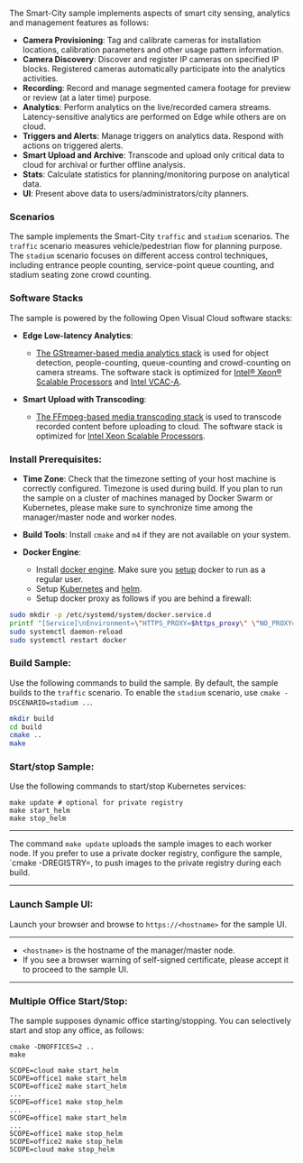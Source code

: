 
The Smart-City sample implements aspects of smart city sensing, analytics and management features as follows:   

- **Camera Provisioning**: Tag and calibrate cameras for installation locations, calibration parameters and other usage pattern information.   
- **Camera Discovery**: Discover and register IP cameras on specified IP blocks. Registered cameras automatically participate into the analytics activities.  
- **Recording**: Record and manage segmented camera footage for preview or review (at a later time) purpose.  
- **Analytics**: Perform analytics on the live/recorded camera streams. Latency-sensitive analytics are performed on Edge while others are on cloud.     
- **Triggers and Alerts**: Manage triggers on analytics data. Respond with actions on triggered alerts.   
- **Smart Upload and Archive**: Transcode and upload only critical data to cloud for archival or further offline analysis.    
- **Stats**: Calculate statistics for planning/monitoring purpose on analytical data.    
- **UI**: Present above data to users/administrators/city planners.   

### Scenarios

The sample implements the Smart-City `traffic` and `stadium` scenarios. The `traffic` scenario measures vehicle/pedestrian flow for planning purpose. The `stadium` scenario focuses on different access control techniques, including entrance people counting, service-point queue counting, and stadium seating zone crowd counting.   

### Software Stacks

The sample is powered by the following Open Visual Cloud software stacks:      
- **Edge Low-latency Analytics**:   
  - [The GStreamer-based media analytics stack](https://github.com/OpenVisualCloud/Dockerfiles/tree/master/Xeon/ubuntu-18.04/analytics/gst) is used for object detection, people-counting, queue-counting and crowd-counting on camera streams. The software stack is optimized for [Intel® Xeon® Scalable Processors](https://github.com/OpenVisualCloud/Dockerfiles/tree/master/Xeon/ubuntu-18.04/analytics/gst) and [Intel VCAC-A](https://github.com/OpenVisualCloud/Dockerfiles/tree/master/VCAC-A/ubuntu-18.04/analytics/gst).  
 
- **Smart Upload with Transcoding**:
  - [The FFmpeg-based media transcoding stack](https://github.com/OpenVisualCloud/Dockerfiles/tree/master/Xeon/centos-7.6/media/ffmpeg) is used to transcode recorded content before uploading to cloud. The software stack is optimized for [Intel Xeon Scalable Processors](https://github.com/OpenVisualCloud/Dockerfiles/tree/master/Xeon/centos-7.6/media/ffmpeg).  

### Install Prerequisites:

- **Time Zone**: Check that the timezone setting of your host machine is correctly configured. Timezone is used during build. If you plan to run the sample on a cluster of machines managed by Docker Swarm or Kubernetes, please make sure to synchronize time among the manager/master node and worker nodes.    

- **Build Tools**: Install `cmake` and `m4` if they are not available on your system.        

- **Docker Engine**:        
  - Install [docker engine](https://docs.docker.com/install). Make sure you [setup](https://docs.docker.com/install/linux/linux-postinstall) docker to run as a regular user.   
  - Setup [Kubernetes](https://kubernetes.io/docs/setup) and [helm](https://helm.sh/docs/intro/install).  
  - Setup docker proxy as follows if you are behind a firewall:   

```bash
sudo mkdir -p /etc/systemd/system/docker.service.d       
printf "[Service]\nEnvironment=\"HTTPS_PROXY=$https_proxy\" \"NO_PROXY=$no_proxy\"\n" | sudo tee /etc/systemd/system/docker.service.d/proxy.conf       
sudo systemctl daemon-reload          
sudo systemctl restart docker     
```

### Build Sample: 

Use the following commands to build the sample. By default, the sample builds to the `traffic` scenario. To enable the `stadium` scenario, use `cmake -DSCENARIO=stadium ..`.  

```bash
mkdir build    
cd build     
cmake ..    
make     
```

### Start/stop Sample: 

Use the following commands to start/stop Kubernetes services:

```
make update # optional for private registry
make start_helm
make stop_helm
```

---

The command `make update` uploads the sample images to each worker node. If you prefer to use a private docker registry, configure the sample, `cmake -DREGISTRY=<registry-url>, to push images to the private registry during each build.  

---

### Launch Sample UI:

Launch your browser and browse to `https://<hostname>` for the sample UI. 

---

* `<hostname>` is the hostname of the manager/master node.
* If you see a browser warning of self-signed certificate, please accept it to proceed to the sample UI.    
  
---

### Multiple Office Start/Stop:

The sample supposes dynamic office starting/stopping. You can selectively start and stop any office, as follows:

```
cmake -DNOFFICES=2 ..
make

SCOPE=cloud make start_helm
SCOPE=office1 make start_helm
SCOPE=office2 make start_helm
...
SCOPE=office1 make stop_helm
...
SCOPE=office1 make start_helm
...
SCOPE=office1 make stop_helm
SCOPE=office2 make stop_helm
SCOPE=cloud make stop_helm
```
